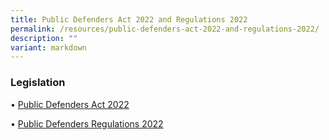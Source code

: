 ```yaml
---
title: Public Defenders Act 2022 and Regulations 2022
permalink: /resources/public-defenders-act-2022-and-regulations-2022/
description: ""
variant: markdown
---
```

### Legislation


• [Public Defenders Act 2022](https://sso.agc.gov.sg/Act/PDA2022?ViewType=Within)

• [Public Defenders Regulations 2022](https://sso.agc.gov.sg/SL/PDA2022-S913-2022?DocDate=20221130&TransactionDate=20221130235959)
